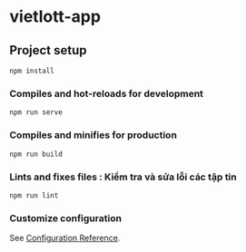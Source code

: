 # vietlott-app

## Project setup
```
npm install
```

### Compiles and hot-reloads for development
```
npm run serve
```

### Compiles and minifies for production
```
npm run build
```

### Lints and fixes files : Kiểm tra và sửa lỗi các tập tin
```
npm run lint
```

### Customize configuration
See [Configuration Reference](https://cli.vuejs.org/config/).
